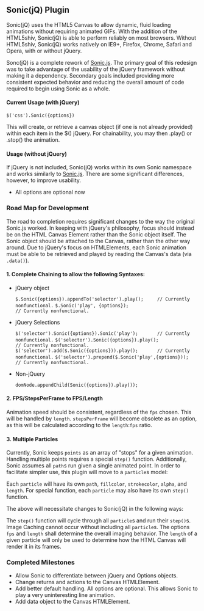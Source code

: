 ## Sonic(jQ) Plugin

Sonic(jQ) uses the HTML5 Canvas to allow dynamic, fluid loading animations without requiring animated GIFs. With the addition of the HTML5shiv, Sonic(jQ) is able to perform reliably on most browsers. Without HTML5shiv, Sonic(jQ) works natively on IE9+, Firefox, Chrome, Safari and Opera, with or without jQuery.

Sonc(jQ) is a complete rework of [Sonic.js](https://github.com/padolsey/Sonic). The primary goal of this redesign was to take advantage of the usability of the jQuery framework without making it a dependency. Secondary goals included providing more consistent expected behavior and reducing the overall amount of code required to begin using Sonic as a whole.

#### Current Usage (with jQuery)

    $('css').Sonic({options})

This will create, or retrieve a canvas object (if one is not already provided) within each item in the $() jQuery. For chainability, you may then .play() or .stop() the animation. 

#### Usage (without jQuery)

If jQuery is not included, Sonic(jQ) works within its own Sonic namespace and works similarly to [Sonic.js](https://github.com/padolsey/Sonic). There are some significant differences, however, to improve usability.

* All options are optional now

### Road Map for Development

The road to completion requires significant changes to the way the original Sonic.js worked. In keeping with jQuery's philosophy, focus should instead be on the HTML Canvas Element rather than the Sonic object itself. The Sonic object should be attached to the Canvas, rather than the other way around. Due to jQuery's focus on HTMLElements, each Sonic animation must be able to be retrieved and played by reading the Canvas's data (via `.data()`).

#### 1. Complete Chaining to allow the following Syntaxes:

* jQuery object

    `$.Sonic({options}).appendTo('selector').play();     // Currently nonfunctional.`
    `$.Sonic('play', {options});                         // Currently nonfunctional.`
    
* jQuery Selections

    `$('selector').Sonic({options}).Sonic('play');       // Currently nonfunctional.`
    `$('selector').Sonic({options}).play();              // Currently nonfunctional.`
    `$('selector').add($.Sonic({options})).play();       // Currently nonfunctional.`
    `$('selector').prepend($.Sonic('play',{options}));   // Currently nonfunctional.`

* Non-jQuery

    `domNode.appendChild(Sonic({options}).play());`
    
#### 2. FPS/StepsPerFrame to FPS/Length

Animation speed should be consistent, regardless of the `fps` chosen. This will be handled by `length`. `stepsPerFrame` will become obsolete as an option, as this will be calculated according to the `length`:`fps` ratio. 

#### 3. Multiple Particles

Currently, Sonic keeps `points` as an array of "stops" for a given animation. Handling multiple points requires a special `step()` function. Additionally, Sonic assumes all `path`s run given a single animated point. In order to facilitate simpler use, this plugin will move to a `particle`s model:

Each `particle` will have its own `path`, `fillcolor`, `strokecolor`, `alpha`, and `length`. For special function, each `particle` may also have its own `step()` function. 

The above will necessitate changes to Sonic(jQ) in the following ways:

The `step()` function will cycle through all `particle`s and run their `step()`s. Image Caching cannot occur without including all `particle`s. The options `fps` and `length` shall determine the overall imaging behavior. The `length` of a given particle will only be used to determine how the HTML Canvas will render it in its frames.
    
### Completed Milestones

* Allow Sonic to differentiate between jQuery and Options objects.
* Change returns and actions to the Canvas HTMLElement.
* Add better default handling. All options are optional. This allows Sonic to play a very uninteresting line animation.
* Add data object to the Canvas HTMLElement.
